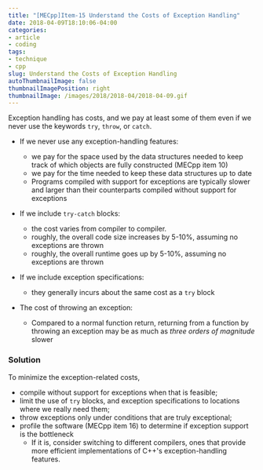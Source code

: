 ```yaml
---
title: "[MECpp]Item-15 Understand the Costs of Exception Handling"
date: 2018-04-09T18:10:06-04:00
categories:
- article
- coding
tags:
- technique
- cpp
slug: Understand the Costs of Exception Handling
autoThumbnailImage: false
thumbnailImagePosition: right
thumbnailImage: /images/2018/2018-04/2018-04-09.gif
---
```


Exception handling has costs, and we pay at least some of them even if we never use the keywords `try`, `throw`, or `catch`.
<!--more-->

* If we never use any exception-handling features: 
    * we pay for the space used by the data structures needed to keep track of which objects are fully constructed (MECpp item 10)
    * we pay for the time needed to keep these data structures up to date
    * Programs compiled with support for exceptions are typically slower and larger than their counterparts compiled without support for exceptions

* If we include `try-catch` blocks:
    * the cost varies from compiler to compiler. 
    * roughly, the overall code size increases by 5-10%, assuming no exceptions are thrown
    * roughly, the overall runtime goes up by 5-10%, assuming no exceptions are thrown

* If we include exception specifications:
    * they generally incurs about the same cost as a `try` block

* The cost of throwing an exception:
    * Compared to a normal function return, returning from a function by throwing an exception may be as much as _three orders of magnitude_ slower

### Solution

To minimize the exception-related costs,

* compile without support for exceptions when that is feasible; 
* limit the use of `try` blocks, and exception specifications to locations where we really need them;
* throw exceptions only under conditions that are truly exceptional;
* profile the software (MECpp item 16) to determine if exception support is the bottleneck
    * If it is, consider switching to different compilers, ones that provide more efficient implementations of C++'s exception-handling features.